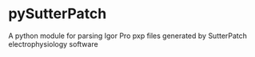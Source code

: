 # pySutterPatch
A python module for parsing Igor Pro pxp files generated by SutterPatch electrophysiology software
